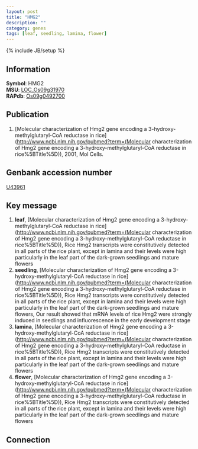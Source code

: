 ```yaml
---
layout: post
title: "HMG2"
description: ""
category: genes
tags: [leaf, seedling, lamina, flower]
---
```

{% include JB/setup %}

## Information
__Symbol__: HMG2  
__MSU__: [LOC_Os09g31970](http://rice.plantbiology.msu.edu/cgi-bin/ORF_infopage.cgi?orf=LOC_Os09g31970)  
__RAPdb__: [Os09g0492700](http://rapdb.dna.affrc.go.jp/viewer/gbrowse_details/irgsp1?name=Os09g0492700)  

## Publication
1. [Molecular characterization of Hmg2 gene encoding a 3-hydroxy-methylglutaryl-CoA reductase in rice](http://www.ncbi.nlm.nih.gov/pubmed?term=(Molecular characterization of Hmg2 gene encoding a 3-hydroxy-methylglutaryl-CoA reductase in rice%5BTitle%5D)), 2001, Mol Cells.

## Genbank accession number
[U43961](http://www.ncbi.nlm.nih.gov/nuccore/U43961)

## Key message
1. __leaf__, [Molecular characterization of Hmg2 gene encoding a 3-hydroxy-methylglutaryl-CoA reductase in rice](http://www.ncbi.nlm.nih.gov/pubmed?term=(Molecular characterization of Hmg2 gene encoding a 3-hydroxy-methylglutaryl-CoA reductase in rice%5BTitle%5D)),  Rice Hmg2 transcripts were constitutively detected in all parts of the rice plant, except in lamina and their levels were high particularly in the leaf part of the dark-grown seedlings and mature flowers
2. __seedling__, [Molecular characterization of Hmg2 gene encoding a 3-hydroxy-methylglutaryl-CoA reductase in rice](http://www.ncbi.nlm.nih.gov/pubmed?term=(Molecular characterization of Hmg2 gene encoding a 3-hydroxy-methylglutaryl-CoA reductase in rice%5BTitle%5D)),  Rice Hmg2 transcripts were constitutively detected in all parts of the rice plant, except in lamina and their levels were high particularly in the leaf part of the dark-grown seedlings and mature flowers, Our result showed that mRNA levels of rice Hmg2 were strongly induced in seedlings and influorescence in the early development stage
3. __lamina__, [Molecular characterization of Hmg2 gene encoding a 3-hydroxy-methylglutaryl-CoA reductase in rice](http://www.ncbi.nlm.nih.gov/pubmed?term=(Molecular characterization of Hmg2 gene encoding a 3-hydroxy-methylglutaryl-CoA reductase in rice%5BTitle%5D)),  Rice Hmg2 transcripts were constitutively detected in all parts of the rice plant, except in lamina and their levels were high particularly in the leaf part of the dark-grown seedlings and mature flowers
4. __flower__, [Molecular characterization of Hmg2 gene encoding a 3-hydroxy-methylglutaryl-CoA reductase in rice](http://www.ncbi.nlm.nih.gov/pubmed?term=(Molecular characterization of Hmg2 gene encoding a 3-hydroxy-methylglutaryl-CoA reductase in rice%5BTitle%5D)),  Rice Hmg2 transcripts were constitutively detected in all parts of the rice plant, except in lamina and their levels were high particularly in the leaf part of the dark-grown seedlings and mature flowers

## Connection


